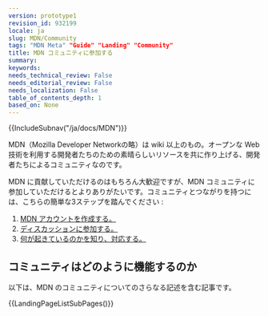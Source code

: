 ```yaml
---
version: prototype1
revision_id: 932199
locale: ja
slug: MDN/Community
tags: "MDN Meta" "Guide" "Landing" "Community"
title: MDN コミュニティに参加する
summary: 
keywords: 
needs_technical_review: False
needs_editorial_review: False
needs_localization: False
table_of_contents_depth: 1
based_on: None
---
```

<div>{{IncludeSubnav("/ja/docs/MDN")}}</div>

<div class="summary">
<p>MDN（Mozilla Developer Networkの略）は wiki 以上のもの。オープンな Web 技術を利用する開発者たちのための素晴らしいリソースを共に作り上げる、開発者たちによるコミュニティなのです。</p>
</div>

<p>MDN に貢献していただけるのはもちろん大歓迎ですが、MDN コミュニティに参加していただけるとよりありがたいです。コミュニティとつながりを持つには、こちらの簡単な3ステップを踏んでください :</p>

<ol>
 <li><a href="https://developer.mozilla.org/ja/docs/MDN/Contribute/Howto/Create_an_MDN_account">MDN アカウントを作成する。</a></li>
 <li><a href="https://developer.mozilla.org/ja/docs/MDN/Community/Conversations">ディスカッションに参加する。</a></li>
 <li><a href="https://developer.mozilla.org/ja/docs/MDN/Community/Whats_happening">何が起きているのかを知り、対応する。</a></li>
</ol>

<h2 id="コミュニティはどのように機能するのか">コミュニティはどのように機能するのか</h2>

<p>以下は、MDN のコミュニティについてのさらなる記述を含む記事です。</p>

<p>{{LandingPageListSubPages()}}</p>

